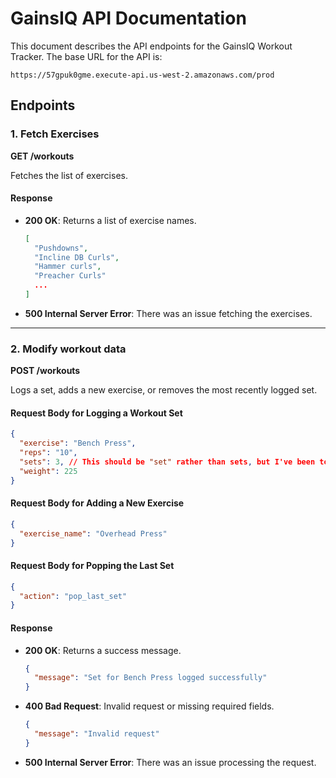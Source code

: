 # GainsIQ API Documentation

This document describes the API endpoints for the GainsIQ Workout Tracker. The base URL for the API is:

```
https://57gpuk0gme.execute-api.us-west-2.amazonaws.com/prod
```

## Endpoints

### 1. Fetch Exercises

**GET /workouts**

Fetches the list of exercises.

#### Response

- **200 OK**: Returns a list of exercise names.
  ```json
  [
    "Pushdowns",
    "Incline DB Curls",
    "Hammer curls",
    "Preacher Curls"
    ...
  ]
  ```

- **500 Internal Server Error**: There was an issue fetching the exercises.

---

### 2. Modify workout data

**POST /workouts**

Logs a set, adds a new exercise, or removes the most recently logged set.

#### Request Body for Logging a Workout Set

```json
{
  "exercise": "Bench Press",
  "reps": "10",
  "sets": 3, // This should be "set" rather than sets, but I've been too lazy to fix it. One of these days...
  "weight": 225
}
```

#### Request Body for Adding a New Exercise

```json
{
  "exercise_name": "Overhead Press"
}
```

#### Request Body for Popping the Last Set

```json
{
  "action": "pop_last_set"
}
```

#### Response

- **200 OK**: Returns a success message.
  ```json
  {
    "message": "Set for Bench Press logged successfully"
  }
  ```

- **400 Bad Request**: Invalid request or missing required fields.
  ```json
  {
    "message": "Invalid request"
  }
  ```

- **500 Internal Server Error**: There was an issue processing the request.
